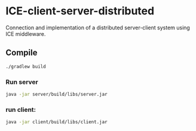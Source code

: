 # ICE-client-server-distributed

Connection and implementation of a distributed server-client system using ICE middleware.

## Compile

```sh
./gradlew build
```

### Run server

```sh
java -jar server/build/libs/server.jar
```

### run client:

```sh
java -jar client/build/libs/client.jar
